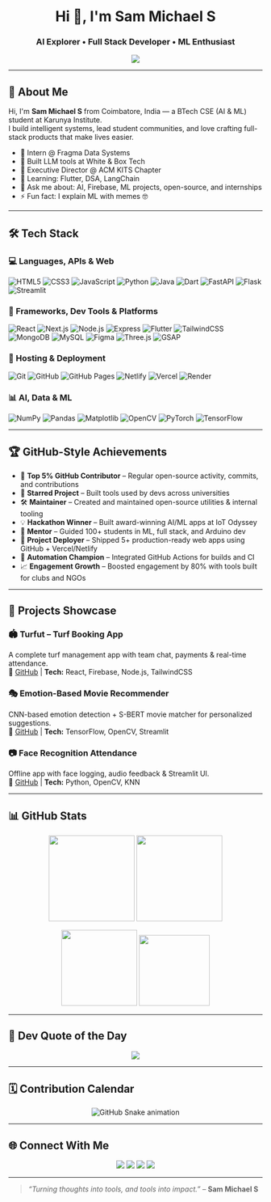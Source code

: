 <h1 align="center">Hi 👋, I'm Sam Michael S</h1>
<h3 align="center">AI Explorer • Full Stack Developer • ML Enthusiast</h3>

<p align="center">
  <img src="https://readme-typing-svg.herokuapp.com?font=Fira+Code&size=22&pause=1000&color=00FFDD&center=true&vCenter=true&width=1000&lines=AI+Driven+Developer;Full+Stack+%7C+ML+%7C+Open+Source;Building+for+Impact" />
</p>



---

## 🚀 About Me

Hi, I'm **Sam Michael S** from Coimbatore, India — a BTech CSE (AI & ML) student at Karunya Institute.  
I build intelligent systems, lead student communities, and love crafting full-stack products that make lives easier.

- 🔭 Intern @ Fragma Data Systems  
- 🧠 Built LLM tools at White & Box Tech  
- 👑 Executive Director @ ACM KITS Chapter  
- 🌱 Learning: Flutter, DSA, LangChain  
- 💬 Ask me about: AI, Firebase, ML projects, open-source, and internships  
- ⚡ Fun fact: I explain ML with memes 🤓  

---

## 🛠 Tech Stack

### 💻 Languages, APIs & Web
![HTML5](https://img.shields.io/badge/HTML5-E34F26?style=for-the-badge&logo=html5&logoColor=white)
![CSS3](https://img.shields.io/badge/CSS3-1572B6?style=for-the-badge&logo=css3&logoColor=white)
![JavaScript](https://img.shields.io/badge/JavaScript-F7DF1E?style=for-the-badge&logo=javascript&logoColor=black)
![Python](https://img.shields.io/badge/Python-14354C?style=for-the-badge&logo=python&logoColor=white)
![Java](https://img.shields.io/badge/Java-ED8B00?style=for-the-badge&logo=java&logoColor=white)
![Dart](https://img.shields.io/badge/Dart-0175C2?style=for-the-badge&logo=dart&logoColor=white)
![FastAPI](https://img.shields.io/badge/FastAPI-009688?style=for-the-badge&logo=fastapi)
![Flask](https://img.shields.io/badge/Flask-000000?style=for-the-badge&logo=flask)
![Streamlit](https://img.shields.io/badge/Streamlit-FF4B4B?style=for-the-badge&logo=streamlit&logoColor=white)

### 🔧 Frameworks, Dev Tools & Platforms
![React](https://img.shields.io/badge/React-20232A?style=for-the-badge&logo=react)
![Next.js](https://img.shields.io/badge/Next.js-000000?style=for-the-badge&logo=next.js)
![Node.js](https://img.shields.io/badge/Node.js-339933?style=for-the-badge&logo=nodedotjs)
![Express](https://img.shields.io/badge/Express.js-404D59?style=for-the-badge)
![Flutter](https://img.shields.io/badge/Flutter-02569B?style=for-the-badge&logo=flutter)
![TailwindCSS](https://img.shields.io/badge/Tailwind_CSS-38B2AC?style=for-the-badge&logo=tailwind-css)
![MongoDB](https://img.shields.io/badge/MongoDB-4EA94B?style=for-the-badge&logo=mongodb)
![MySQL](https://img.shields.io/badge/MySQL-00758F?style=for-the-badge&logo=mysql)
![Figma](https://img.shields.io/badge/Figma-F24E1E?style=for-the-badge&logo=figma)
![Three.js](https://img.shields.io/badge/Three.js-000000?style=for-the-badge&logo=three.js)
![GSAP](https://img.shields.io/badge/GSAP-88CE02?style=for-the-badge&logo=greensock)


### 🔗 Hosting & Deployment
![Git](https://img.shields.io/badge/Git-F05032?style=for-the-badge&logo=git&logoColor=white)
![GitHub](https://img.shields.io/badge/GitHub-181717?style=for-the-badge&logo=github)
![GitHub Pages](https://img.shields.io/badge/GitHub_Pages-121013?style=for-the-badge&logo=github)
![Netlify](https://img.shields.io/badge/Netlify-00C7B7?style=for-the-badge&logo=netlify)
![Vercel](https://img.shields.io/badge/Vercel-000000?style=for-the-badge&logo=vercel)
![Render](https://img.shields.io/badge/Render-46E3B7?style=for-the-badge&logo=render)




### 📊 AI, Data & ML
![NumPy](https://img.shields.io/badge/Numpy-013243?style=for-the-badge&logo=numpy)
![Pandas](https://img.shields.io/badge/Pandas-150458?style=for-the-badge&logo=pandas)
![Matplotlib](https://img.shields.io/badge/Matplotlib-ffffff?style=for-the-badge&logo=matplotlib&logoColor=black)
![OpenCV](https://img.shields.io/badge/OpenCV-5C3EE8?style=for-the-badge&logo=opencv&logoColor=white)
![PyTorch](https://img.shields.io/badge/PyTorch-EE4C2C?style=for-the-badge&logo=pytorch&logoColor=white)
![TensorFlow](https://img.shields.io/badge/TensorFlow-FF6F00?style=for-the-badge&logo=tensorflow&logoColor=white)

---

## 🏆 GitHub-Style Achievements

- 🏅 **Top 5% GitHub Contributor** – Regular open-source activity, commits, and contributions  
- 🌟 **Starred Project** – Built tools used by devs across universities  
- 🛠️ **Maintainer** – Created and maintained open-source utilities & internal tooling  
- 💡 **Hackathon Winner** – Built award-winning AI/ML apps at IoT Odyssey  
- 💬 **Mentor** – Guided 100+ students in ML, full stack, and Arduino dev  
- 🚀 **Project Deployer** – Shipped 5+ production-ready web apps using GitHub + Vercel/Netlify  
- 🎯 **Automation Champion** – Integrated GitHub Actions for builds and CI  
- 📈 **Engagement Growth** – Boosted engagement by 80% with tools built for clubs and NGOs

---

## 📌 Projects Showcase

### 🏟️ Turfut – Turf Booking App  
A complete turf management app with team chat, payments & real-time attendance.  
🔗 [GitHub](https://github.com/sms32) | **Tech:** React, Firebase, Node.js, TailwindCSS

### 🎭 Emotion-Based Movie Recommender  
CNN-based emotion detection + S-BERT movie matcher for personalized suggestions.  
🔗 [GitHub](https://github.com/sms32) | **Tech:** TensorFlow, OpenCV, Streamlit

### 📷 Face Recognition Attendance  
Offline app with face logging, audio feedback & Streamlit UI.  
🔗 [GitHub](https://github.com/sms32) | **Tech:** Python, OpenCV, KNN

---

## 📊 GitHub Stats

<p align="center">
  <img src="https://github-readme-stats.vercel.app/api?username=sms32&show_icons=true&theme=radical" height="170px"/>
  <img src="https://github-readme-streak-stats.herokuapp.com/?user=sms32&theme=radical" height="170px"/>
</p>

<p align="center">
  <img src="https://github-readme-stats.vercel.app/api/top-langs/?username=sms32&layout=compact&theme=radical" height="150px"/>
  <img src="https://github-profile-trophy.vercel.app/?username=sms32&theme=radical&row=1&column=6" height="140px"/>
</p>

---

## 🧠 Dev Quote of the Day

<p align="center">
  <img src="https://quotes-github-readme.vercel.app/api?type=horizontal&theme=radical" />
</p>

---

## 🗓️ Contribution Calendar

<p align="center">
  <img src="https://github.com/sms32/sms32/blob/output/github-contribution-grid-snake.svg" alt="GitHub Snake animation" />
</p>

---

## 🌐 Connect With Me

<p align="center">
  <a href="mailto:sammichael216@gmail.com"><img src="https://img.shields.io/badge/Gmail-D14836?style=for-the-badge&logo=gmail&logoColor=white"></a>
  <a href="https://linkedin.com/in/sam-michael-s-81386b2b3"><img src="https://img.shields.io/badge/LinkedIn-0A66C2?style=for-the-badge&logo=linkedin&logoColor=white"></a>
  <a href="https://github.com/sms32"><img src="https://img.shields.io/badge/GitHub-181717?style=for-the-badge&logo=github&logoColor=white"></a>
  <a href="https://sammichaels.netlify.app"><img src="https://img.shields.io/badge/Portfolio-000000?style=for-the-badge&logo=vercel&logoColor=white"></a>
</p>

---

> _“Turning thoughts into tools, and tools into impact.”_ – **Sam Michael S**
